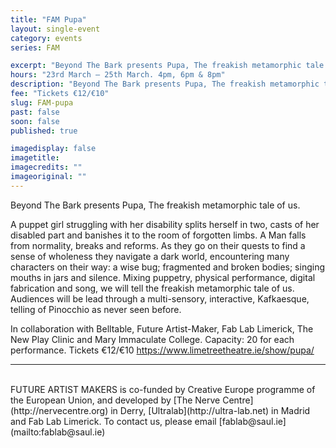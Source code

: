```yaml
---
title: "FAM Pupa"
layout: single-event
category: events
series: FAM

excerpt: "Beyond The Bark presents Pupa, The freakish metamorphic tale of us at the Belltable theatre"
hours: "23rd March – 25th March. 4pm, 6pm & 8pm"
description: "Beyond The Bark presents Pupa, The freakish metamorphic tale of us at the Belltable theatre"
fee: "Tickets €12/€10"
slug: FAM-pupa
past: false
soon: false
published: true

imagedisplay: false
imagetitle:
imagecredits: ""
imageoriginal: ""
---
```


Beyond The Bark presents Pupa, The freakish metamorphic tale of us.

A puppet girl struggling with her disability splits herself in two, casts of her disabled part and banishes it to the room of forgotten limbs. A Man falls from normality, breaks and reforms. As they go on their quests to find a sense of wholeness they navigate a dark world, encountering many characters on their way: a wise bug; fragmented and broken bodies; singing mouths in jars and silence. Mixing puppetry, physical performance, digital fabrication and song, we will tell the freakish metamorphic tale of us. Audiences will be lead through a multi-sensory, interactive, Kafkaesque, telling of Pinocchio as never seen before.

In collaboration with Belltable, Future Artist-Maker, Fab Lab Limerick, The New Play Clinic and Mary Immaculate College. Capacity: 20 for each performance. Tickets €12/€10 https://www.limetreetheatre.ie/show/pupa/

---
<br/>
FUTURE ARTIST MAKERS is co-funded by Creative Europe programme of the European Union, and developed by [The Nerve Centre](http://nervecentre.org) in Derry, [Ultralab](http://ultra-lab.net) in Madrid and Fab Lab Limerick. To contact us, please email [fablab@saul.ie](mailto:fablab@saul.ie)
